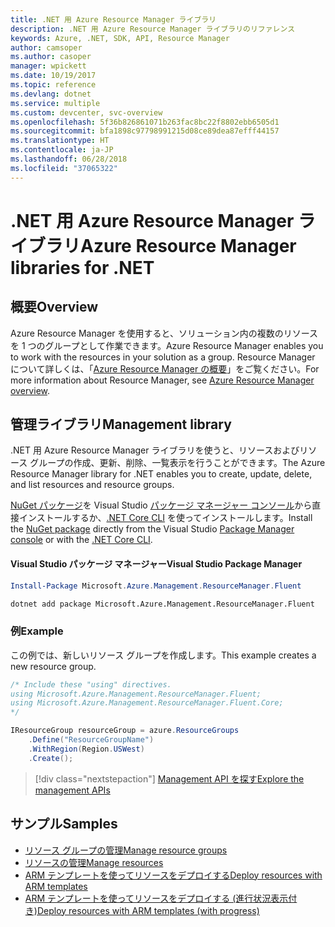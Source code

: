 ```yaml
---
title: .NET 用 Azure Resource Manager ライブラリ
description: .NET 用 Azure Resource Manager ライブラリのリファレンス
keywords: Azure, .NET, SDK, API, Resource Manager
author: camsoper
ms.author: casoper
manager: wpickett
ms.date: 10/19/2017
ms.topic: reference
ms.devlang: dotnet
ms.service: multiple
ms.custom: devcenter, svc-overview
ms.openlocfilehash: 5f36b826861071b263fac8bc22f8802ebb6505d1
ms.sourcegitcommit: bfa1898c97798991215d08ce89dea87efff44157
ms.translationtype: HT
ms.contentlocale: ja-JP
ms.lasthandoff: 06/28/2018
ms.locfileid: "37065322"
---
```

# <a name="azure-resource-manager-libraries-for-net"></a><span data-ttu-id="79f95-104">.NET 用 Azure Resource Manager ライブラリ</span><span class="sxs-lookup"><span data-stu-id="79f95-104">Azure Resource Manager libraries for .NET</span></span>

## <a name="overview"></a><span data-ttu-id="79f95-105">概要</span><span class="sxs-lookup"><span data-stu-id="79f95-105">Overview</span></span>

<span data-ttu-id="79f95-106">Azure Resource Manager を使用すると、ソリューション内の複数のリソースを 1 つのグループとして作業できます。</span><span class="sxs-lookup"><span data-stu-id="79f95-106">Azure Resource Manager enables you to work with the resources in your solution as a group.</span></span>  <span data-ttu-id="79f95-107">Resource Manager について詳しくは、「[Azure Resource Manager の概要](https://docs.microsoft.com/azure/azure-resource-manager/resource-group-overview)」をご覧ください。</span><span class="sxs-lookup"><span data-stu-id="79f95-107">For more information about Resource Manager, see [Azure Resource Manager overview](https://docs.microsoft.com/azure/azure-resource-manager/resource-group-overview).</span></span>

## <a name="management-library"></a><span data-ttu-id="79f95-108">管理ライブラリ</span><span class="sxs-lookup"><span data-stu-id="79f95-108">Management library</span></span>

<span data-ttu-id="79f95-109">.NET 用 Azure Resource Manager ライブラリを使うと、リソースおよびリソース グループの作成、更新、削除、一覧表示を行うことができます。</span><span class="sxs-lookup"><span data-stu-id="79f95-109">The Azure Resource Manager library for .NET enables you to create, update, delete, and list resources and resource groups.</span></span>

<span data-ttu-id="79f95-110">[NuGet パッケージ](https://www.nuget.org/packages/Microsoft.Azure.Management.ResourceManager.Fluent)を Visual Studio [パッケージ マネージャー コンソール][PackageManager]から直接インストールするか、[.NET Core CLI][DotNetCLI] を使ってインストールします。</span><span class="sxs-lookup"><span data-stu-id="79f95-110">Install the [NuGet package](https://www.nuget.org/packages/Microsoft.Azure.Management.ResourceManager.Fluent) directly from the Visual Studio [Package Manager console][PackageManager] or with the [.NET Core CLI][DotNetCLI].</span></span>

#### <a name="visual-studio-package-manager"></a><span data-ttu-id="79f95-111">Visual Studio パッケージ マネージャー</span><span class="sxs-lookup"><span data-stu-id="79f95-111">Visual Studio Package Manager</span></span>

```powershell
Install-Package Microsoft.Azure.Management.ResourceManager.Fluent
```

```bash
dotnet add package Microsoft.Azure.Management.ResourceManager.Fluent
```

### <a name="example"></a><span data-ttu-id="79f95-112">例</span><span class="sxs-lookup"><span data-stu-id="79f95-112">Example</span></span>

<span data-ttu-id="79f95-113">この例では、新しいリソース グループを作成します。</span><span class="sxs-lookup"><span data-stu-id="79f95-113">This example creates a new resource group.</span></span>

```csharp
/* Include these "using" directives.
using Microsoft.Azure.Management.ResourceManager.Fluent;
using Microsoft.Azure.Management.ResourceManager.Fluent.Core;
*/

IResourceGroup resourceGroup = azure.ResourceGroups
    .Define("ResourceGroupName")
    .WithRegion(Region.USWest)
    .Create();
```

> [!div class="nextstepaction"]
> [<span data-ttu-id="79f95-114">Management API を探す</span><span class="sxs-lookup"><span data-stu-id="79f95-114">Explore the management APIs</span></span>](/dotnet/api/overview/azure/resources/management)


## <a name="samples"></a><span data-ttu-id="79f95-115">サンプル</span><span class="sxs-lookup"><span data-stu-id="79f95-115">Samples</span></span>

* [<span data-ttu-id="79f95-116">リソース グループの管理</span><span class="sxs-lookup"><span data-stu-id="79f95-116">Manage resource groups</span></span>](https://github.com/Azure-Samples/resources-dotnet-manage-resource-group)
* [<span data-ttu-id="79f95-117">リソースの管理</span><span class="sxs-lookup"><span data-stu-id="79f95-117">Manage resources</span></span>](https://github.com/Azure-Samples/resources-dotnet-manage-resource)
* [<span data-ttu-id="79f95-118">ARM テンプレートを使ってリソースをデプロイする</span><span class="sxs-lookup"><span data-stu-id="79f95-118">Deploy resources with ARM templates</span></span>](https://github.com/Azure-Samples/resources-dotnet-deploy-using-arm-template)
* [<span data-ttu-id="79f95-119">ARM テンプレートを使ってリソースをデプロイする (進行状況表示付き)</span><span class="sxs-lookup"><span data-stu-id="79f95-119">Deploy resources with ARM templates (with progress)</span></span>](https://github.com/Azure-Samples/resources-dotnet-deploy-using-arm-template-with-progress)


[PackageManager]: https://docs.microsoft.com/nuget/tools/package-manager-console
[DotNetCLI]: https://docs.microsoft.com/dotnet/core/tools/dotnet-add-package
